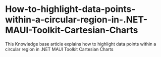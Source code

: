# How-to-highlight-data-points-within-a-circular-region-in-.NET-MAUI-Toolkit-Cartesian-Charts
This Knowledge base article explains how to highlight data points within a circular region in .NET MAUI Toolkit Cartesian Charts
